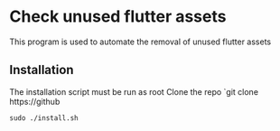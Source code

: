# Check unused flutter assets
This program is used to automate the removal of unused flutter assets

## Installation
The installation script must be run as root
Clone the repo `git clone https://github
```
sudo ./install.sh
```
